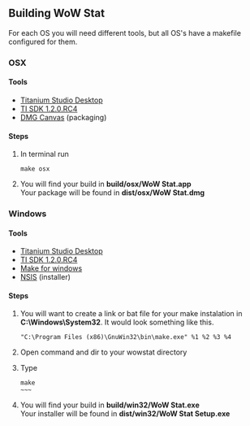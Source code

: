 Building WoW Stat
----------------------

For each OS you will need different tools, but all OS's have a makefile configured for them.

### OSX

#### Tools

- [Titanium Studio Desktop](http://www.appcelerator.com/products/titanium-studio/)
- [TI SDK 1.2.0.RC4](http://developer.appcelerator.com/blog/2011/09/introducing-titanium-desktop-sdk-1-2-release-candidate-4.html)
- [DMG Canvas](http://www.araelium.com/dmgcanvas/) (packaging)

#### Steps

1. In terminal run

	```shell
	make osx
	```
    
2. You will find your build in **build/osx/WoW Stat.app**
	<br>Your package will be found in **dist/osx/WoW Stat.dmg**


### Windows

#### Tools

- [Titanium Studio Desktop](http://www.appcelerator.com/products/titanium-studio/)
- [TI SDK 1.2.0.RC4](http://developer.appcelerator.com/blog/2011/09/introducing-titanium-desktop-sdk-1-2-release-candidate-4.html)
- [Make for windows](http://gnuwin32.sourceforge.net/packages/make.htm)
- [NSIS](http://nsis.sourceforge.net/Main_Page) (installer)

#### Steps

1. You will want to create a link or bat file for your make instalation in **C:\Windows\System32**. It would look something like this.
	
	```shell
	"C:\Program Files (x86)\GnuWin32\bin\make.exe" %1 %2 %3 %4
	```

2. Open command and dir to your wowstat directory
3. Type

    ```shell
    make
    ~~~
	
4. You will find your build in **build/win32/WoW Stat.exe**
	<br>Your installer will be found in **dist/win32/WoW Stat Setup.exe**